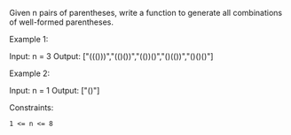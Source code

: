 Given n pairs of parentheses, write a function to generate all combinations of well-formed parentheses.

Example 1:

Input: n = 3
Output: ["((()))","(()())","(())()","()(())","()()()"]

Example 2:

Input: n = 1
Output: ["()"]

Constraints:

    1 <= n <= 8
